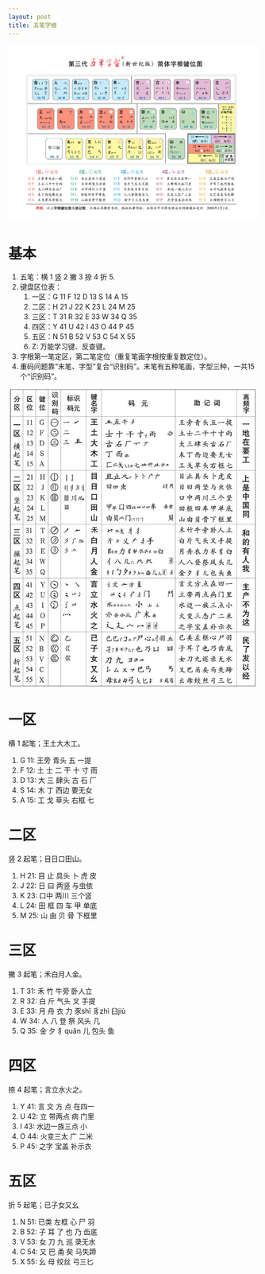 ```yaml
---
layout: post
title: 五笔字根
---
```


![五笔字根图](/assets/wubi_new_era.jpg)

# 基本

1. 五笔：横 1 竖 2 撇 3 捺 4 折 5.
2. 键盘区位表：
    1. 一区：G 11 F 12 D 13 S 14 A 15
    2. 二区：H 21 J 22 K 23 L 24 M 25
    3. 三区：T 31 R 32 E 33 W 34 Q 35
    4. 四区：Y 41 U 42 I 43 O 44 P 45
    5. 五区：N 51 B 52 V 53 C 54 X 55
    6. Z: 万能学习键、反查键。
3. 字根第一笔定区，第二笔定位（重复笔画字根按重复数定位）。
4. 重码问题靠“末笔、字型”复合“识别码”。末笔有五种笔画，字型三种，一共15个“识别码”。

![五笔助记](/assets/wubi_assist.jpg)

# 一区

横 1 起笔；王土大木工。

1. G 11: 王旁 青头 五 一提
2. F 12: 土 士 二 干 十 寸 雨
3. D 13: 大 三 肆头 古 石 厂
4. S 14: 木 丁 西边 要无女
5. A 15: 工 戈 草头 右框 七

# 二区

竖 2 起笔；目日口田山。

1. H 21: 目 止 具头 卜 虎 皮
2. J 22: 日 曰 两竖 与虫依
3. K 23: 口中 两川 三个竖
4. L 24: 田 框 四 车 甲 单底
5. M 25: 山 由 贝 骨 下框里

# 三区

撇 3 起笔；禾白月人金。

1. T 31: 禾 竹 牛旁 卧人立
2. R 32: 白 斤 气头 叉 手提
3. E 33: 月 舟 衣 力 豕shǐ 豸zhì 臼jiù
4. W 34: 人 八 登 祭 风头 几
5. Q 35: 金 夕 犭quǎn 儿 包头 鱼

# 四区

捺 4 起笔；言立水火之。

1. Y 41: 言 文 方 点 在四一
2. U 42: 立 带两点 病 门里
3. I 43: 水边一族三点 小
4. O 44: 火变三太 广 二米
5. P 45: 之字 宝盖 补示衣

# 五区

折 5 起笔；已子女又幺

1. N 51: 已类 左框 心 尸 羽
2. B 52: 子 耳 了 也 乃 齿底
3. V 53: 女 刀 九 巡 录无水
4. C 54: 又 巴 甬 矣 马失蹄
5. X 55: 幺 母 绞丝 弓三匕
